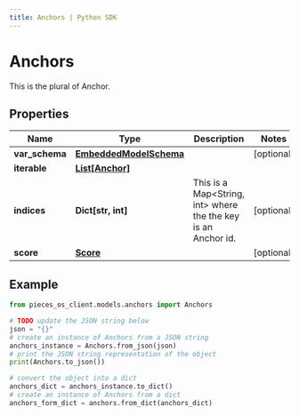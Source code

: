 ```yaml
---
title: Anchors | Python SDK
---
```


# Anchors

This is the plural of Anchor.

## Properties

Name | Type | Description | Notes
------------ | ------------- | ------------- | -------------
**var_schema** | [**EmbeddedModelSchema**](EmbeddedModelSchema) |  | [optional] 
**iterable** | [**List[Anchor]**](Anchor) |  | 
**indices** | **Dict[str, int]** | This is a Map&lt;String, int&gt; where the the key is an Anchor id. | [optional] 
**score** | [**Score**](Score) |  | [optional] 

## Example

```python
from pieces_os_client.models.anchors import Anchors

# TODO update the JSON string below
json = "{}"
# create an instance of Anchors from a JSON string
anchors_instance = Anchors.from_json(json)
# print the JSON string representation of the object
print(Anchors.to_json())

# convert the object into a dict
anchors_dict = anchors_instance.to_dict()
# create an instance of Anchors from a dict
anchors_form_dict = anchors.from_dict(anchors_dict)
```


